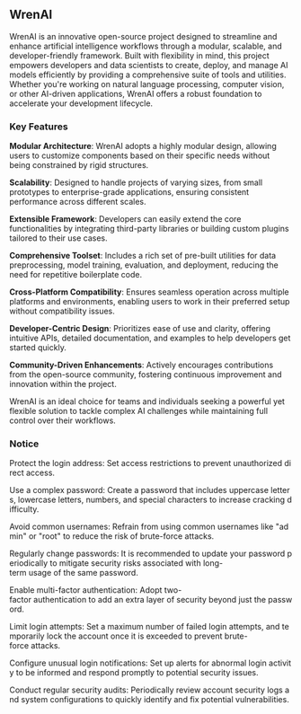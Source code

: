 ## WrenAI

WrenAI is an innovative open-source project designed to streamline and enhance artificial intelligence workflows through a modular, scalable, and developer-friendly framework. Built with flexibility in mind, this project empowers developers and data scientists to create, deploy, and manage AI models efficiently by providing a comprehensive suite of tools and utilities. Whether you're working on natural language processing, computer vision, or other AI-driven applications, WrenAI offers a robust foundation to accelerate your development lifecycle.

### Key Features

**Modular Architecture**: WrenAI adopts a highly modular design, allowing users to customize components based on their specific needs without being constrained by rigid structures.
  
**Scalability**: Designed to handle projects of varying sizes, from small prototypes to enterprise-grade applications, ensuring consistent performance across different scales.

**Extensible Framework**: Developers can easily extend the core functionalities by integrating third-party libraries or building custom plugins tailored to their use cases.

**Comprehensive Toolset**: Includes a rich set of pre-built utilities for data preprocessing, model training, evaluation, and deployment, reducing the need for repetitive boilerplate code.

**Cross-Platform Compatibility**: Ensures seamless operation across multiple platforms and environments, enabling users to work in their preferred setup without compatibility issues.

**Developer-Centric Design**: Prioritizes ease of use and clarity, offering intuitive APIs, detailed documentation, and examples to help developers get started quickly.

**Community-Driven Enhancements**: Actively encourages contributions from the open-source community, fostering continuous improvement and innovation within the project.

WrenAI is an ideal choice for teams and individuals seeking a powerful yet flexible solution to tackle complex AI challenges while maintaining full control over their workflows.

### Notice

Protect the login address: Set access restrictions to prevent unauthorized direct access.
    
Use a complex password: Create a password that includes uppercase letters, lowercase letters, numbers, and special characters to increase cracking difficulty.
    
Avoid common usernames: Refrain from using common usernames like "admin" or "root" to reduce the risk of brute-force attacks.
    
Regularly change passwords: It is recommended to update your password periodically to mitigate security risks associated with long-term usage of the same password.
    
Enable multi-factor authentication: Adopt two-factor authentication to add an extra layer of security beyond just the password.
    
Limit login attempts: Set a maximum number of failed login attempts, and temporarily lock the account once it is exceeded to prevent brute-force attacks.
    
Configure unusual login notifications: Set up alerts for abnormal login activity to be informed and respond promptly to potential security issues.
    
Conduct regular security audits: Periodically review account security logs and system configurations to quickly identify and fix potential vulnerabilities.
        